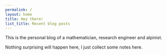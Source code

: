 ```yaml
---
permalink: /
layout: home
title: Hey there!
list_title: Recent blog posts
---
```


This is the personal blog of a mathematician, research engineer and alpinist.

Nothing surprising will happen here, I just collect some notes here.